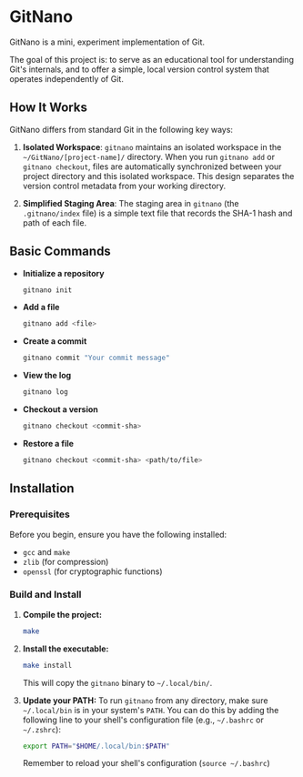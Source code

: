 # GitNano

GitNano is a mini, experiment implementation of Git.

The goal of this project is: to serve as an educational tool for understanding Git's internals, and to offer a simple, local version control system that operates independently of Git.

## How It Works

GitNano differs from standard Git in the following key ways:

1.  **Isolated Workspace**:
    `gitnano` maintains an isolated workspace in the `~/GitNano/[project-name]/` directory. When you run `gitnano add` or `gitnano checkout`, files are automatically synchronized between your project directory and this isolated workspace. This design separates the version control metadata from your working directory.

2.  **Simplified Staging Area**:
    The staging area in `gitnano` (the `.gitnano/index` file) is a simple text file that records the SHA-1 hash and path of each file. 

## Basic Commands

- **Initialize a repository**
  ```bash
  gitnano init
  ```

- **Add a file**
  ```bash
  gitnano add <file>
  ```

- **Create a commit**
  ```bash
  gitnano commit "Your commit message"
  ```

- **View the log**
  ```bash
  gitnano log
  ```

- **Checkout a version**
  ```bash
  gitnano checkout <commit-sha>
  ```

- **Restore a file**
  ```bash
  gitnano checkout <commit-sha> <path/to/file>
  ```

## Installation

### Prerequisites

Before you begin, ensure you have the following installed:
- `gcc` and `make`
- `zlib` (for compression)
- `openssl` (for cryptographic functions)

### Build and Install

1.  **Compile the project:**
    ```bash
    make
    ```

2.  **Install the executable:**
    ```bash
    make install
    ```
    This will copy the `gitnano` binary to `~/.local/bin/`.

3.  **Update your PATH:**
    To run `gitnano` from any directory, make sure `~/.local/bin` is in your system's `PATH`. You can do this by adding the following line to your shell's configuration file (e.g., `~/.bashrc` or `~/.zshrc`):
    ```bash
    export PATH="$HOME/.local/bin:$PATH"
    ```
    Remember to reload your shell's configuration (`source ~/.bashrc`)

